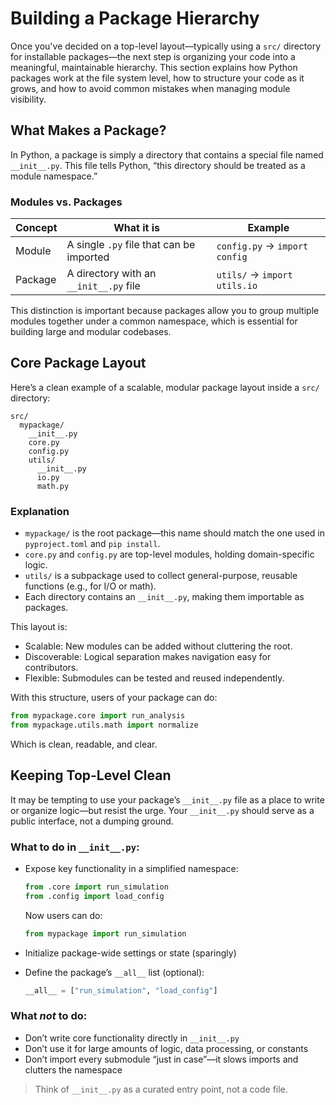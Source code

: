 # Building a Package Hierarchy

Once you've decided on a top-level layout—typically using a `src/` directory for installable packages—the next step is organizing your code into a meaningful, maintainable hierarchy. This section explains how Python packages work at the file system level, how to structure your code as it grows, and how to avoid common mistakes when managing module visibility.

## What Makes a Package?

In Python, a package is simply a directory that contains a special file named `__init__.py`. This file tells Python, “this directory should be treated as a module namespace.”

### Modules vs. Packages

| Concept     | What it is                               | Example                       |
| ----------- | ---------------------------------------- | ----------------------------- |
| Module  | A single `.py` file that can be imported | `config.py` → `import config` |
| Package | A directory with an `__init__.py` file   | `utils/` → `import utils.io`  |

This distinction is important because packages allow you to group multiple modules together under a common namespace, which is essential for building large and modular codebases.

## Core Package Layout

Here’s a clean example of a scalable, modular package layout inside a `src/` directory:

```
src/
  mypackage/
    __init__.py
    core.py
    config.py
    utils/
      __init__.py
      io.py
      math.py
```

### Explanation

* `mypackage/` is the root package—this name should match the one used in `pyproject.toml` and `pip install`.
* `core.py` and `config.py` are top-level modules, holding domain-specific logic.
* `utils/` is a subpackage used to collect general-purpose, reusable functions (e.g., for I/O or math).
* Each directory contains an `__init__.py`, making them importable as packages.

This layout is:

* Scalable: New modules can be added without cluttering the root.
* Discoverable: Logical separation makes navigation easy for contributors.
* Flexible: Submodules can be tested and reused independently.

With this structure, users of your package can do:

```python
from mypackage.core import run_analysis
from mypackage.utils.math import normalize
```

Which is clean, readable, and clear.

## Keeping Top-Level Clean

It may be tempting to use your package’s `__init__.py` file as a place to write or organize logic—but resist the urge. Your `__init__.py` should serve as a public interface, not a dumping ground.

### What to do in `__init__.py`:

* Expose key functionality in a simplified namespace:

  ```python
  from .core import run_simulation
  from .config import load_config
  ```

  Now users can do:

  ```python
  from mypackage import run_simulation
  ```

* Initialize package-wide settings or state (sparingly)

* Define the package’s `__all__` list (optional):

  ```python
  __all__ = ["run_simulation", "load_config"]
  ```

### What *not* to do:

* Don’t write core functionality directly in `__init__.py`
* Don’t use it for large amounts of logic, data processing, or constants
* Don’t import every submodule “just in case”—it slows imports and clutters the namespace

> Think of `__init__.py` as a curated entry point, not a code file.

